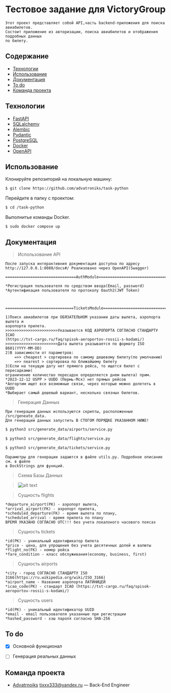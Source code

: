 # Тестовое задание для VictoryGroup


    Этот проект представляет собой API,часть backend-приложения для поиска авиабилетов.
    Состоит приложение из авторизации, поиска авиабилетов и отображения подробных данных
    по билету.

   
    

## Содержание
- [Технологии](#технологии)
- [Использование](#использование)
- [Документация](#документация)
- [To do](#to-do)
- [Команда проекта](#команда-проекта)

## Технологии
- [FastAPI](https://fastapi.tiangolo.com/)
- [SQLalchemy](https://www.sqlalchemy.org/)
- [Alembic](https://alembic.sqlalchemy.org/en/latest/)
- [Pydantic](https://docs.pydantic.dev/latest/)
- [PostgreSQL](https://www.postgresql.org/)
- [Docker](https://www.docker.com/)
- [OpenAPI](https://www.openapis.org/)


## Использование
Клонируйте репозиторий на локальную машину:
```sh
$ git clone https://github.com/advatroniks/task-python
```

Перейдите в папку с проектом:
```sh
$ cd /task-python
```

Выполнитье команды Docker.
```docker
$ sudo docker compose up
```

## Документация
> Использование API

    После запуска интерактивния документация доступна по адресу 
    http://127.0.0.1:8080/docs#/ Реализовано через OpenAPI(Swagger)
    
    ===============================AuthModule====================================

    *Регистрация пользователя по средством ввода(Email, password)
    *Аутентификация пользователя по протоколу Oauth2(JWT Token)
    


    ==============================TicketsModule===================================

    1)Поиск авиабилетов при ОБЯЗАТЕЛЬНОМ указании даты вылета, аэропорта вылета и 
    аэропорта прилета. 
    >>>>>>>>>>>>>>>>>>>>>>>Указывается КОД АЭРОПОРТА СОГЛАСНО СТАНДАРТУ ICAO
    (https://tst-cargo.ru/faq/spisok-aeroportov-rossii-s-kodami/)
    >>>>>>>>>>>>>>>>>>>>>>>Дата вылета указывается по формату ISO 8601(YYYY-MM-DD)
    2)В зависимости от параметров:
        =>> cheapest > сортировка по самому дешевому билету(по умолчанию)
        =>> nearest > сортировка по ближайшему билету
    3)Если на текущую дату нет прямого рейса, то ищется билет с пересадками(
    ограничение количество пересадок определяется днем вылета) прим.
    *2023-12-12 USPP > UUDD (Пермь-Мск) нет прямых рейсов
    *Алгортим ищет все возможные связи, через которые можно долететь в UUDD
    *Выбирает самый дешевый вариант, несколько связных билетов.


>Генерация Данных
    
    При генерации данных используются скрипты, расположенные /src/geneate_data.
    Для генерации данных запустить В СТОГОМ ПОРЯДКЕ УКАЗАННОМ НИЖЕ!


```sh
$ python3 src/generate_data/airports/service.py
```
```sh
$ python3 src/generate_data/flights/service.py  
```
```sh
$ python3 src/generate_data/tickets/service.py
```

    Параметры для генерации задаются в файле utils.py. Подробное описание см. в файле
    в DockStrings для функций.

>Схема Базы Данных

>![alt text](https://i.ibb.co/ZNR9gB3/database-schema.jpg)

>Сущность flights

    *departure_airport(PK) - аэропорт вылета,
    *arrival_airport(FK) - аэропорт прилета,
    *scheduled_departure(FK) - время вылета по плану,
    *scheduled_arrival - время прилета по плану
    ВРЕМЯ УКАЗАНО СОГЛАСНО UTC!!! без учета локалоного часового поясаэ

>Сущность tickets

    *id(PK) - уникальный идентификатор билета
    *price - цена, для упрощения без учета десятичных долей и валюты
    *flight_no(FK) - номер рейса
    *fare_condition - класс обслуживания(economy, business, first)

>Сущность airports

    *city - город СОГЛАСНО СТАНДАРТУ ISO 3166(https://ru.wikipedia.org/wiki/ISO_3166)
    *airport_name - Название аэропорта ЛАТИНИЦЕЙ
    *icao_code(PK) - стандарт ICAO (https://tst-cargo.ru/faq/spisok-aeroportov-rossii-s-kodami/)

>Сущность users

    *id(PK) - уникальный идентификатор UUID
    *email - email пользователя указанные при регистрации
    *hashed_password - хэш пароля согласно SHA-256


## To do
- [x] Основной функционал
- [ ] Генерация реальных данных


## Команда проекта
- [Advatrnoiks](t.me/advatroniks) tixxx333@yandex.ru — Back-End Engineer
